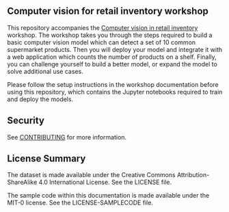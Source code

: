## Computer vision for retail inventory workshop

This repository accompanies the [Computer vision in retail inventory](https://catalog.workshops.aws/cv-retail) workshop. The workshop takes you through the steps required to build a basic computer vision model which can detect a set of 10 common supermarket products. Then you will deploy your model and integrate it with a web application which counts the number of products on a shelf. Finally, you can challenge yourself to build a better model, or expand the model to solve additional use cases. 

Please follow the setup instructions in the workshop documentation before using this repository, which contains the Jupyter notebooks required to train and deploy the models.

## Security

See [CONTRIBUTING](CONTRIBUTING.md#security-issue-notifications) for more information.

## License Summary

The dataset is made available under the Creative Commons Attribution-ShareAlike 4.0 International License. See the LICENSE file.

The sample code within this documentation is made available under the MIT-0 license. See the LICENSE-SAMPLECODE file.
